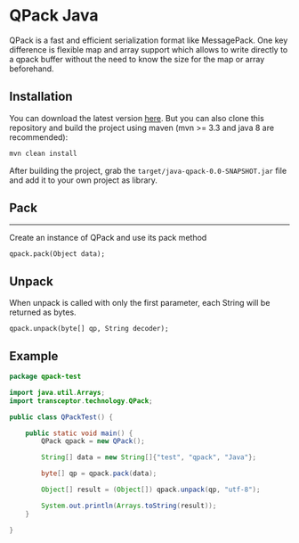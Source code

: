 # QPack Java

QPack is a fast and efficient serialization format like MessagePack. One key difference is flexible map and array support which allows to write directly to a qpack buffer without the need to know the size for the map or array beforehand.


## Installation

You can download the latest version [here](https://github.com/transceptor-technology/java-qpack/releases/latest).
But you can also clone this repository and build the project using maven (mvn >= 3.3 and java 8 are recommended):

```bash
mvn clean install
```

After building the project, grab the `target/java-qpack-0.0-SNAPSHOT.jar` file and add it to your own project as library.

## Pack
----

Create an instance of QPack and use its pack method

```qpack.pack(Object data);```

## Unpack

When unpack is called with only the first parameter, each String will be returned as bytes.

```qpack.unpack(byte[] qp, String decoder);```

## Example

```java
package qpack-test

import java.util.Arrays;
import transceptor.technology.QPack;

public class QPackTest() {

    public static void main() {
        QPack qpack = new QPack();

        String[] data = new String[]{"test", "qpack", "Java"};

        byte[] qp = qpack.pack(data);

        Object[] result = (Object[]) qpack.unpack(qp, "utf-8");

        System.out.println(Arrays.toString(result));
    }

}
```
